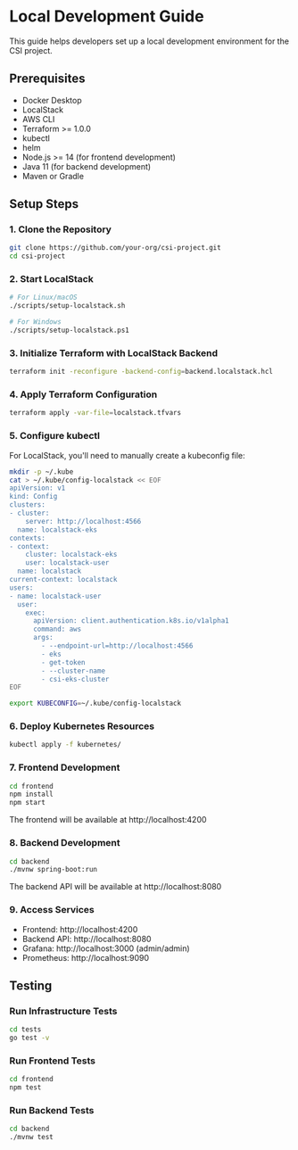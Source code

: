 # Local Development Guide

This guide helps developers set up a local development environment for the CSI project.

## Prerequisites

- Docker Desktop
- LocalStack
- AWS CLI
- Terraform >= 1.0.0
- kubectl
- helm
- Node.js >= 14 (for frontend development)
- Java 11 (for backend development)
- Maven or Gradle

## Setup Steps

### 1. Clone the Repository

```bash
git clone https://github.com/your-org/csi-project.git
cd csi-project
```

### 2. Start LocalStack

```bash
# For Linux/macOS
./scripts/setup-localstack.sh

# For Windows
./scripts/setup-localstack.ps1
```

### 3. Initialize Terraform with LocalStack Backend

```bash
terraform init -reconfigure -backend-config=backend.localstack.hcl
```

### 4. Apply Terraform Configuration

```bash
terraform apply -var-file=localstack.tfvars
```

### 5. Configure kubectl

For LocalStack, you'll need to manually create a kubeconfig file:

```bash
mkdir -p ~/.kube
cat > ~/.kube/config-localstack << EOF
apiVersion: v1
kind: Config
clusters:
- cluster:
    server: http://localhost:4566
  name: localstack-eks
contexts:
- context:
    cluster: localstack-eks
    user: localstack-user
  name: localstack
current-context: localstack
users:
- name: localstack-user
  user:
    exec:
      apiVersion: client.authentication.k8s.io/v1alpha1
      command: aws
      args:
        - --endpoint-url=http://localhost:4566
        - eks
        - get-token
        - --cluster-name
        - csi-eks-cluster
EOF

export KUBECONFIG=~/.kube/config-localstack
```

### 6. Deploy Kubernetes Resources

```bash
kubectl apply -f kubernetes/
```

### 7. Frontend Development

```bash
cd frontend
npm install
npm start
```

The frontend will be available at http://localhost:4200

### 8. Backend Development

```bash
cd backend
./mvnw spring-boot:run
```

The backend API will be available at http://localhost:8080

### 9. Access Services

- Frontend: http://localhost:4200
- Backend API: http://localhost:8080
- Grafana: http://localhost:3000 (admin/admin)
- Prometheus: http://localhost:9090

## Testing

### Run Infrastructure Tests

```bash
cd tests
go test -v
```

### Run Frontend Tests

```bash
cd frontend
npm test
```

### Run Backend Tests

```bash
cd backend
./mvnw test
```